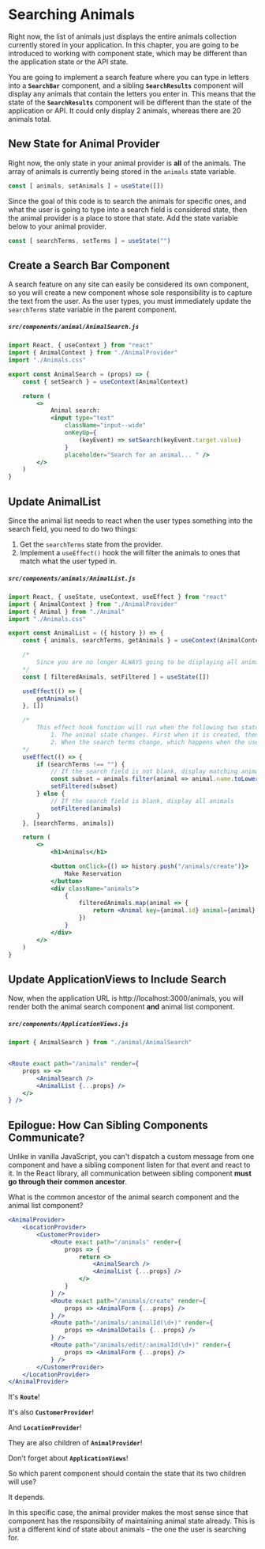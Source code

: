 # Searching Animals

Right now, the list of animals just displays the entire  animals collection currently stored in your application. In this chapter, you are going to be introduced to working with component state, which may be different than the application state or the API state.

You are going to implement a search feature where you can type in letters into a **`SearchBar`** component, and a sibling **`SearchResults`** component will display any animals that contain the letters you enter in. This means that the state of the **`SearchResults`** component will be different than the state of the application or API. It could only display 2 animals, whereas there are 20 animals total.

## New State for Animal Provider

Right now, the only state in your animal provider is **all** of the animals. The array of animals is currently being stored in the `animals` state variable.

```js
const [ animals, setAnimals ] = useState([])
```

Since the goal of this code is to search the animals for specific ones, and what the user is going to type into a search field is considered state, then the animal provider is a place to store that state. Add the state variable below to your animal provider.

```js
const [ searchTerms, setTerms ] = useState("")
```

## Create a Search Bar Component

A search feature on any site can easily be considered its own component, so you will create a new component whose sole responsibility is to capture the text from the user. As the user types, you must immediately update the `searchTerms` state variable in the parent component.

##### **`src/components/animal/AnimalSearch.js`**

```jsx
import React, { useContext } from "react"
import { AnimalContext } from "./AnimalProvider"
import "./Animals.css"

export const AnimalSearch = (props) => {
    const { setSearch } = useContext(AnimalContext)

    return (
        <>
            Animal search:
            <input type="text"
                className="input--wide"
                onKeyUp={
                    (keyEvent) => setSearch(keyEvent.target.value)
                }
                placeholder="Search for an animal... " />
        </>
    )
}
```

## Update AnimalList

Since the animal list needs to react when the user types something into the search field, you need to do two things:

1. Get the `searchTerms` state from the provider.
2. Implement a `useEffect()` hook the will filter the animals to ones that match what the user typed in.

##### **`src/components/animals/AnimalList.js`**

```jsx
import React, { useState, useContext, useEffect } from "react"
import { AnimalContext } from "./AnimalProvider"
import { Animal } from "./Animal"
import "./Animals.css"

export const AnimalList = ({ history }) => {
    const { animals, searchTerms, getAnimals } = useContext(AnimalContext)

    /*
        Since you are no longer ALWAYS going to be displaying all animals
    */
    const [ filteredAnimals, setFiltered ] = useState([])

    useEffect(() => {
        getAnimals()
    }, [])

    /*
        This effect hook function will run when the following two state changes happen:
            1. The animal state changes. First when it is created, then once you get the animals from the API
            2. When the search terms change, which happens when the user types something in the AnimalSearch component
    */
    useEffect(() => {
        if (searchTerms !== "") {
            // If the search field is not blank, display matching animals
            const subset = animals.filter(animal => animal.name.toLowerCase().includes(searchTerms))
            setFiltered(subset)
        } else {
            // If the search field is blank, display all animals
            setFiltered(animals)
        }
    }, [searchTerms, animals])

    return (
        <>
            <h1>Animals</h1>

            <button onClick={() => history.push("/animals/create")}>
                Make Reservation
            </button>
            <div className="animals">
                {
                    filteredAnimals.map(animal => {
                        return <Animal key={animal.id} animal={animal} />
                    })
                }
            </div>
        </>
    )
}
```

## Update ApplicationViews to Include Search

Now, when the application URL is http://localhost:3000/animals, you will render both the animal search component **and** animal list component.

##### **`src/components/ApplicationViews.js`**

```jsx
import { AnimalSearch } from "./animal/AnimalSearch"


<Route exact path="/animals" render={
    props => <>
        <AnimalSearch />
        <AnimalList {...props} />
    </>
} />
```

## Epilogue: How Can Sibling Components Communicate?

Unlike in vanilla JavaScript, you can't dispatch a custom message from one component and have a sibling component listen for that event and react to it. In the React library, all communication between sibling component **must go through their common ancestor**.

What is the common ancestor of the animal search component and the animal list component?

```jsx
<AnimalProvider>
    <LocationProvider>
        <CustomerProvider>
            <Route exact path="/animals" render={
                props => {
                    return <>
                        <AnimalSearch />
                        <AnimalList {...props} />
                    </>
                }
            } />
            <Route exact path="/animals/create" render={
                props => <AnimalForm {...props} />
            } />
            <Route path="/animals/:animalId(\d+)" render={
                props => <AnimalDetails {...props} />
            } />
            <Route path="/animals/edit/:animalId(\d+)" render={
                props => <AnimalForm {...props} />
            } />
        </CustomerProvider>
    </LocationProvider>
</AnimalProvider>
```

It's **`Route`**!

It's also **`CustomerProvider`**!

And **`LocationProvider`**!

They are also children of **`AnimalProvider`**!

Don't forget about **`ApplicationViews`**!

So which parent component should contain the state that its two children will use?

It depends.

In this specific case, the animal provider makes the most sense since that component has the responsibiity of maintaining animal state already. This is just a different kind of state about animals - the one the user is searching for.
